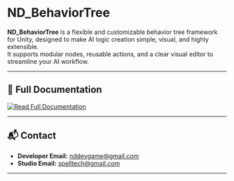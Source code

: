 # ND_BehaviorTree

**ND_BehaviorTree** is a flexible and customizable behavior tree framework for Unity, designed to make AI logic creation simple, visual, and highly extensible.  
It supports modular nodes, reusable actions, and a clear visual editor to streamline your AI workflow.

---

## 📄 Full Documentation  
[![Read Full Documentation](https://img.shields.io/badge/📘%20Read%20Full%20Documentation-blue)](https://nddevvlog.github.io/ND_BehaviorTreeDocumentPage)

---

## 📬 Contact  
- **Developer Email:** nddevgame@gmail.com  
- **Studio Email:** spelltech@gmail.com  

---
